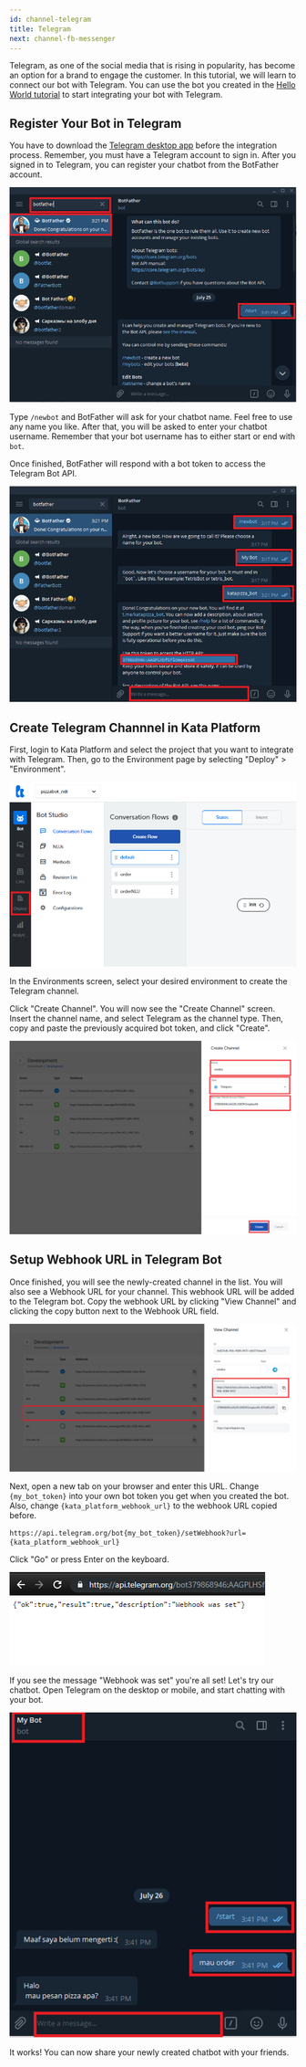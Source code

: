 ```yaml
---
id: channel-telegram
title: Telegram
next: channel-fb-messenger
---
```


Telegram, as one of the social media that is rising in popularity, has become an option for a brand to engage the customer. In this tutorial, we will learn to connect our bot with Telegram. You can use the bot you created in the [Hello World tutorial](/tutorial/hello-world/) to start integrating your bot with Telegram.

## Register Your Bot in Telegram

You have to download the [Telegram desktop app](https://desktop.telegram.org/) before the integration process. Remember, you must have a Telegram account to sign in. After you signed in to Telegram, you can register your chatbot from the BotFather account.

![BotFather](./images/tg/botfather.png)

Type `/newbot` and BotFather will ask for your chatbot name. Feel free to use any name you like. After that, you will be asked to enter your chatbot username. Remember that your bot username has to either start or end with `bot`.

Once finished, BotFather will respond with a bot token to access the Telegram Bot API.

![BotFather Response](./images/tg/botfather-response.png)

## Create Telegram Channnel in Kata Platform

First, login to Kata Platform and select the project that you want to integrate with Telegram. Then, go to the Environment page by selecting "Deploy" > "Environment".

![Platform 2](./images/tg/kataplat2.png)

In the Environments screen, select your desired environment to create the Telegram channel.

Click "Create Channel". You will now see the "Create Channel" screen. Insert the channel name, and select Telegram as the channel type. Then, copy and paste the previously acquired bot token, and click "Create".

![Create Channel](./images/tg/createchannel2.png)

## Setup Webhook URL in Telegram Bot

Once finished, you will see the newly-created channel in the list. You will also see a Webhook URL for your channel. This webhook URL will be added to the Telegram bot. Copy the webhook URL by clicking "View Channel" and clicking the copy button next to the Webhook URL field.

![Copy Webhook](./images/tg/webhook-copy.png)

Next, open a new tab on your browser and enter this URL. Change `{my_bot_token}` into your own bot token you get when you created the bot. Also, change `{kata_platform_webhook_url}` to the webhook URL copied before.

```
https://api.telegram.org/bot{my_bot_token}/setWebhook?url={kata_platform_webhook_url}
```

Click "Go" or press Enter on the keyboard.

![Copy Webhook](./images/tg/webhook-copy-2.png)

If you see the message "Webhook was set" you're all set! Let's try our chatbot. Open Telegram on the desktop or mobile, and start chatting with your bot.

![Chat](./images/tg/chat.png)

It works! You can now share your newly created chatbot with your friends.

